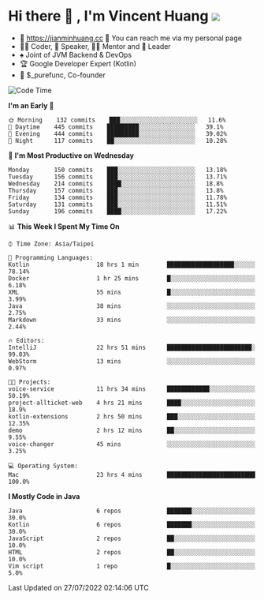 # Hi there 👋 , I'm Vincent Huang ![](https://komarev.com/ghpvc/?username=Jian-Min-Huang)
- 💎 https://jianminhuang.cc 🙋 You can reach me via my personal page
- 👨‍💻 Coder, 🎤 Speaker, 👨‍🏫 Mentor and 🚀 Leader
- ♠️ Joint of JVM Backend & DevOps
- 🏆 Google Developer Expert (Kotlin)
- 💼 $_purefunc, Co-founder

<!--START_SECTION:waka-->
![Code Time](http://img.shields.io/badge/Code%20Time-0%20secs-blue)

**I'm an Early 🐤** 

```text
🌞 Morning    132 commits    ███░░░░░░░░░░░░░░░░░░░░░░   11.6% 
🌆 Daytime    445 commits    █████████░░░░░░░░░░░░░░░░   39.1% 
🌃 Evening    444 commits    █████████░░░░░░░░░░░░░░░░   39.02% 
🌙 Night      117 commits    ██░░░░░░░░░░░░░░░░░░░░░░░   10.28%

```
📅 **I'm Most Productive on Wednesday** 

```text
Monday       150 commits    ███░░░░░░░░░░░░░░░░░░░░░░   13.18% 
Tuesday      156 commits    ███░░░░░░░░░░░░░░░░░░░░░░   13.71% 
Wednesday    214 commits    ████░░░░░░░░░░░░░░░░░░░░░   18.8% 
Thursday     157 commits    ███░░░░░░░░░░░░░░░░░░░░░░   13.8% 
Friday       134 commits    ███░░░░░░░░░░░░░░░░░░░░░░   11.78% 
Saturday     131 commits    ███░░░░░░░░░░░░░░░░░░░░░░   11.51% 
Sunday       196 commits    ████░░░░░░░░░░░░░░░░░░░░░   17.22%

```


📊 **This Week I Spent My Time On** 

```text
⌚︎ Time Zone: Asia/Taipei

💬 Programming Languages: 
Kotlin                   18 hrs 1 min        ███████████████████░░░░░░   78.14% 
Docker                   1 hr 25 mins        █░░░░░░░░░░░░░░░░░░░░░░░░   6.18% 
XML                      55 mins             █░░░░░░░░░░░░░░░░░░░░░░░░   3.99% 
Java                     38 mins             ░░░░░░░░░░░░░░░░░░░░░░░░░   2.75% 
Markdown                 33 mins             ░░░░░░░░░░░░░░░░░░░░░░░░░   2.44%

🔥 Editors: 
IntelliJ                 22 hrs 51 mins      ████████████████████████░   99.03% 
WebStorm                 13 mins             ░░░░░░░░░░░░░░░░░░░░░░░░░   0.97%

🐱‍💻 Projects: 
voice-service            11 hrs 34 mins      ████████████░░░░░░░░░░░░░   50.19% 
project-allticket-web    4 hrs 21 mins       ████░░░░░░░░░░░░░░░░░░░░░   18.9% 
kotlin-extensions        2 hrs 50 mins       ███░░░░░░░░░░░░░░░░░░░░░░   12.35% 
demo                     2 hrs 12 mins       ██░░░░░░░░░░░░░░░░░░░░░░░   9.55% 
voice-changer            45 mins             ░░░░░░░░░░░░░░░░░░░░░░░░░   3.25%

💻 Operating System: 
Mac                      23 hrs 4 mins       █████████████████████████   100.0%

```

**I Mostly Code in Java** 

```text
Java                     6 repos             ███████░░░░░░░░░░░░░░░░░░   30.0% 
Kotlin                   6 repos             ███████░░░░░░░░░░░░░░░░░░   30.0% 
JavaScript               2 repos             ██░░░░░░░░░░░░░░░░░░░░░░░   10.0% 
HTML                     2 repos             ██░░░░░░░░░░░░░░░░░░░░░░░   10.0% 
Vim script               1 repo              █░░░░░░░░░░░░░░░░░░░░░░░░   5.0%

```



 Last Updated on 27/07/2022 02:14:06 UTC
<!--END_SECTION:waka-->
